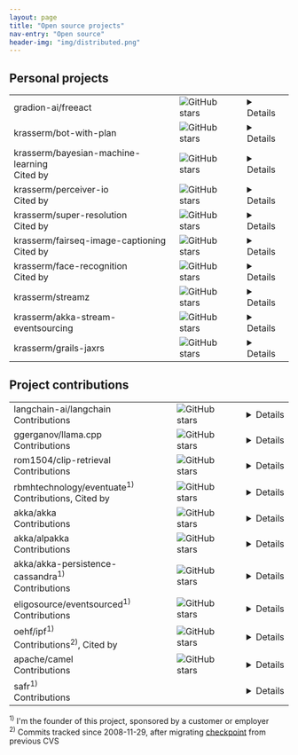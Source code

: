 ```yaml
---
layout: page
title: "Open source projects"
nav-entry: "Open source"
header-img: "img/distributed.png"
---
```


## Personal projects
<p></p>
<table>
<tr><td><a style="text-decoration: none;" href="https://github.com/gradion-ai/freeact">gradion-ai/freeact</a></td><td><img alt="GitHub stars" src="https://img.shields.io/github/stars/gradion-ai/freeact"></td><td><details></details></td></tr>
<tr><td><a style="text-decoration: none;" href="https://github.com/krasserm/bot-with-plan">krasserm/bot-with-plan</a></td><td><img alt="GitHub stars" src="https://img.shields.io/github/stars/krasserm/bot-with-plan"></td><td><details>The bot-with-plan project is experimental work on <a href="/2024/03/06/modular-agent/">separating planning from function calling in ReAct-style LLM agents</a>, allowing for better utilization of smaller LLMs and easier generation of synthetic datasets for <a href="/2024/05/31/planner-fine-tuning/">planner fine-tuning</a>. It provides <a href="https://huggingface.co/collections/krasserm/gba-662b9e8e50ca10a54ce66e30">7B LLMs fine-tuned on synthetic agent trajectories</a> that reach GPT-4 level planning performance. The implementation makes heavy use of <a href="/2023/12/18/llm-json-mode/">schema-guided generation</a> for reliable communication between agent modules.</details></td></tr>
<tr><td><a style="text-decoration: none;" href="https://github.com/krasserm/bayesian-machine-learning">krasserm/bayesian-machine-learning</a><br><span style="font-size: 16px;"><a style="text-decoration: none;" href="https://scholar.google.com/scholar?q=%22krasserm%2Fbayesian-machine-learning%22+OR+%22krasserm.github.io%2F2018%2F03%2F21%2Fbayesian-optimization%22+OR+%22krasserm.github.io%2F2019%2F03%2F14%2Fbayesian-neural-networks%22+OR+%22krasserm.github.io%2F2020%2F11%2F04%2Fgaussian-processes%22">Cited by</a></span></td><td><img alt="GitHub stars" src="https://img.shields.io/github/stars/krasserm/bayesian-machine-learning"></td><td><details>A collection of notebooks about Bayesian methods for machine learning, like <a href="/2019/02/23/bayesian-linear-regression/">Bayesian regression</a>, <a href="/2018/03/19/gaussian-processes/">Gaussian processes</a>, <a href="/2018/03/21/bayesian-optimization/">Bayesian optimization</a>, <a href="/2019/03/14/bayesian-neural-networks/">variational inference in Bayesian neural networks</a>, ..., etc. Each notebook covers a single topic and combines an introduction, mathematical basics and a simple implementation.</details></td></tr>
<tr><td><a style="text-decoration: none;" href="https://github.com/krasserm/perceiver-io">krasserm/perceiver-io</a><br><span style="font-size: 16px;"><a style="text-decoration: none;" href="https://scholar.google.com/scholar?q=%22https%3A%2F%2Fgithub.com%2Fkrasserm%2Fperceiver-io%22">Cited by</a></span></td><td><img alt="GitHub stars" src="https://img.shields.io/github/stars/krasserm/perceiver-io"></td><td><details>The perceiver-io library is a modular implementation of <a href="https://arxiv.org/abs/2103.03206">Perceiver</a>, <a href="https://arxiv.org/abs/2107.14795">Perceiver IO</a>, and <a href="https://arxiv.org/abs/2202.07765">Perceiver AR</a> in PyTorch, with a PyTorch Lightning integration for distributed training and a Hugging Face integration for inference. The project provides both ported <a href="https://github.com/krasserm/perceiver-io/blob/main/docs/pretrained-models.md#official-models">official models</a> and <a href="https://github.com/krasserm/perceiver-io/blob/main/docs/pretrained-models.md#training-checkpoints">custom models</a> used in <a href="https://github.com/krasserm/perceiver-io/blob/main/docs/training-examples.md">training examples</a>.</details></td></tr>
<tr><td><a style="text-decoration: none;" href="https://github.com/krasserm/super-resolution">krasserm/super-resolution</a><br><span style="font-size: 16px;"><a style="text-decoration: none;" href="https://scholar.google.com/scholar?q=%22github.com%2Fkrasserm%2Fsuper-resolution%22+OR+%22krasserm.github.io%2F2019%2F09%2F04%2Fsuper-resolution%22">Cited by</a></span></td><td><img alt="GitHub stars" src="https://img.shields.io/github/stars/krasserm/super-resolution"></td><td><details>This project provides a Tensorflow 2.x based implementation of three popular single image super-resolution models: <a href="https://arxiv.org/abs/1707.02921">EDSR</a>, <a href="https://arxiv.org/abs/1808.08718">WDSR</a> and <a href="https://arxiv.org/abs/1609.04802">SRGAN</a>. Pre-trained weights, training and inference examples as well as a data loader for the DIV2K dataset are included.</details></td></tr>
<tr><td><a style="text-decoration: none;" href="https://github.com/krasserm/fairseq-image-captioning">krasserm/fairseq-image-captioning</a><br><span style="font-size: 16px;"><a style="text-decoration: none;" href="https://scholar.google.com/scholar?q=%22https%3A%2F%2Fgithub.com%2Fkrasserm%2Ffairseq-image-captioning%22">Cited by</a></span></td><td><img alt="GitHub stars" src="https://img.shields.io/github/stars/krasserm/fairseq-image-captioning"></td><td><details>Implements an *Image Captioning Transformer* with the <a href="https://github.com/facebookresearch/fairseq">fairseq</a> sequence modelling toolkit by combining ideas from <a href="https://arxiv.org/abs/1612.00563">Self-critical Sequence Training for Image Captioning</a> and <a href="https://arxiv.org/abs/1707.07998">Bottom-Up and Top-Down Attention for Image Captioning and Visual Question Answering</a> with the <a href="https://arxiv.org/abs/1706.03762">Transformer</a> architecture.</details></td></tr>
<tr><td><a style="text-decoration: none;" href="https://github.com/krasserm/face-recognition">krasserm/face-recognition</a><br><span style="font-size: 16px;"><a style="text-decoration: none;" href="https://scholar.google.com/scholar?q=%22krasserm.github.io%2F2018%2F02%2F07%2Fdeep-face-recognition%22+OR+%22github.com%2Fkrasserm%2Fface-recognition%22">Cited by</a></span></td><td><img alt="GitHub stars" src="https://img.shields.io/github/stars/krasserm/face-recognition"></td><td><details>Demonstrates how to build a face recognition system with <a href="https://keras.io/">Keras</a>, <a href="http://dlib.net/">Dlib</a> and <a href="https://opencv.org/">OpenCV</a>. The process involves preprocessing images for face alignment, generating 128-dimensional face embeddings with a convolutional neural network (CNN), training classifiers on labeled embeddings and predicting identities of new inputs.</details></td></tr>
<tr><td><a style="text-decoration: none;" href="https://github.com/krasserm/streamz">krasserm/streamz</a></td><td><img alt="GitHub stars" src="https://img.shields.io/github/stars/krasserm/streamz"></td><td><details>Streamz is a combinator library designed to integrate <a href="https://fs2.io">Functional Streams for Scala</a> (FS2), <a href="https://doc.akka.io/docs/akka/current/stream/index.html">Akka Streams</a>, and <a href="https://camel.apache.org/">Apache Camel</a> endpoints, allowing seamless interoperability between these technologies. Camel endpoints can be integrated into FS2 applications with the <a href="https://github.com/krasserm/streamz/blob/master/streamz-camel-fs2/README.md">Camel DSL for FS2</a> and into Akka Streams applications with the <a href="https://github.com/krasserm/streamz/blob/master/streamz-camel-akka/README.md">Camel DSL for Akka Streams</a>.</details></td></tr>
<tr><td><a style="text-decoration: none;" href="https://github.com/krasserm/akka-stream-eventsourcing">krasserm/akka-stream-eventsourcing</a></td><td><img alt="GitHub stars" src="https://img.shields.io/github/stars/krasserm/akka-stream-eventsourcing"></td><td><details>This project brings to <a href="https://doc.akka.io/docs/akka/current/stream/index.html">Akka Streams</a> what <a href="https://doc.akka.io/docs/akka/current/persistence.html">Akka Persistence</a> brings to <a href="https://doc.akka.io/docs/akka/current/index-actors.html">Akka Actors</a>: persistence via event sourcing. In the same way as persistent actors in Akka Persistence, stateful *request processors* in akka-stream-eventsourcing form a consistency boundary around internal state but additionally provide type safety and end-to-end back-pressure for the whole event sourcing message flow.</details></td></tr>
<tr><td><a style="text-decoration: none;" href="https://github.com/krasserm/grails-jaxrs">krasserm/grails-jaxrs</a></td><td><img alt="GitHub stars" src="https://img.shields.io/github/stars/krasserm/grails-jaxrs"></td><td><details>grails-jaxrs is a <a href="http://grails.org/">Grails</a> plugin that supports the development of RESTful web services based on the <a href="http://jcp.org/en/jsr/detail?id=311">Java API for RESTful Web Services</a> (JSR 311: JAX-RS). It is targeted at developers who want to structure the web service layer of an application in a JSR 311 compatible way but still want to continue to use Grails' powerful features such as GORM, automated XML and JSON marshalling, Grails services, Grails filters and so on. This plugin is an alternative to Grails' built-in mechanism for implementing RESTful web services.</details></td></tr>
</table>

## Project contributions
<p></p>
<table>
<tr><td><a style="text-decoration: none;" href="https://github.com/langchain-ai/langchain">langchain-ai/langchain</a><br><span style="font-size: 16px;"><a style="text-decoration: none;" href="https://github.com/search?q=repo%3Alangchain-ai%2Flangchain+author%3Akrasserm&type=pullrequests&s=created&o=asc">Contributions</a></span></td><td><img alt="GitHub stars" src="https://img.shields.io/github/stars/langchain-ai/langchain"></td><td><details><a href="https://www.langchain.com/langchain">LangChain</a> is a framework for developing applications powered by large language models (LLMs). It provides chains, agents, and retrieval strategies that make up an application's <a href="https://blog.langchain.dev/what-is-a-cognitive-architecture/">cognitive architecture</a>. <a href="https://python.langchain.com/v0.2/docs/integrations/platforms/">Third party integrations</a> provide access to provider-specific components like LLMs, vector stores, retrievers and many more.</details></td></tr>
<tr><td><a style="text-decoration: none;" href="https://github.com/ggerganov/llama.cpp">ggerganov/llama.cpp</a><br><span style="font-size: 16px;"><a style="text-decoration: none;" href="https://github.com/search?q=repo%3Aggerganov%2Fllama.cpp+author%3Akrasserm&type=pullrequests&s=created&o=asc">Contributions</a></span></td><td><img alt="GitHub stars" src="https://img.shields.io/github/stars/ggerganov/llama.cpp"></td><td><details>llama.cpp enables large language model (LLM) inference in C/C++, with minimal setup and state-of-the-art performance on a wide variety of hardware. It also supports integer quantization from 1.5-bit to 8-bit, which significantly enhances the speed of inference while reducing memory requirements.</details></td></tr>
<tr><td><a style="text-decoration: none;" href="https://github.com/rom1504/clip-retrieval">rom1504/clip-retrieval</a><br><span style="font-size: 16px;"><a style="text-decoration: none;" href="https://github.com/search?q=repo%3Arom1504%2Fclip-retrieval+author%3Akrasserm&type=pullrequests">Contributions</a></span></td><td><img alt="GitHub stars" src="https://img.shields.io/github/stars/rom1504/clip-retrieval"></td><td><details>This project enables users to easily compute <a href="https://arxiv.org/abs/2103.00020">CLIP</a> embeddings and build efficient retrieval systems for text and image data. It offers a comprehensive suite of tools for inference, indexing, filtering, and serving, allowing users to create semantic search systems that can scale to billions of samples with high performance.</details></td></tr>
<tr><td><a style="text-decoration: none;" href="https://github.com/rbmhtechnology/eventuate">rbmhtechnology/eventuate</a><sup>1)</sup><br><span style="font-size: 16px;"><a style="text-decoration: none;" href="https://github.com/search?q=repo%3ARBMHTechnology%2Feventuate+author%3Akrasserm&type=commits">Contributions</a>, <a style="text-decoration: none;" href="https://scholar.google.com/scholar?q=%22rbmhtechnology.github.io%2Feventuate%22">Cited by</a></span></td><td><img alt="GitHub stars" src="https://img.shields.io/github/stars/rbmhtechnology/eventuate"></td><td><details><a href="https://rbmhtechnology.github.io/eventuate/overview.html">Eventuate</a> is a toolkit for building applications composed of event-driven and event-sourced services that communicate via causally ordered event streams. Services can either be co-located on a single node or distributed up to global scale. Service state can be replicated with causal consistency guarantees and remains available for concurrent writes during network partitions.</details></td></tr>
<tr><td><a style="text-decoration: none;" href="https://github.com/akka/akka">akka/akka</a><br><span style="font-size: 16px;"><a style="text-decoration: none;" href="https://github.com/search?q=repo%3Aakka%2Fakka+author%3Akrasserm&type=pullrequests">Contributions</a></span></td><td><img alt="GitHub stars" src="https://img.shields.io/github/stars/akka/akka"></td><td><details><a href="https://akka.io/">Akka</a> is an open-source toolkit for building highly concurrent, distributed, and resilient message-driven applications, implementing the <a href="https://en.wikipedia.org/wiki/Actor_model">Actor Model</a> on the JVM. It provides developers with tools to create systems that scale efficiently, self-heal, maintain responsiveness during failures, and handle high-performance scenarios, all while offering features like distributed data management, reactive streaming, and elastic deployment. My main contribution to Akka is the <a href="https://doc.akka.io/docs/akka/current/persistence.html">Akka Persistence</a> module.</details></td></tr>
<tr><td><a style="text-decoration: none;" href="https://github.com/akka/alpakka">akka/alpakka</a><br><span style="font-size: 16px;"><a style="text-decoration: none;" href="https://github.com/search?q=repo%3Aakka%2Falpakka+author%3Akrasserm&type=pullrequests">Contributions</a></span></td><td><img alt="GitHub stars" src="https://img.shields.io/github/stars/akka/alpakka"></td><td><details>The <a href="https://doc.akka.io/docs/alpakka/current/index.html">Alpakka</a> project is an initiative for implementing reactive and stream-aware integration pipelines based on <a href="https://doc.akka.io/docs/akka/current/stream/index.html">Akka Streams</a>. It provides a domain-specific language (DSL) for reactive and stream-oriented programming, with built-in support for end-to-end backpressure. It supports a variety of integrations and ensures interoperability with other <a href="https://www.reactive-streams.org/">Reactive Streams</a> implementations.</details></td></tr>
<tr><td><a style="text-decoration: none;" href="https://github.com/akka/akka-persistence-cassandra">akka/akka-persistence-cassandra</a><sup>1)</sup><br><span style="font-size: 16px;"><a style="text-decoration: none;" href="https://github.com/search?q=repo%3Aakka%2Fakka-persistence-cassandra+author%3Akrasserm&type=commits">Contributions</a></span></td><td><img alt="GitHub stars" src="https://img.shields.io/github/stars/akka/akka-persistence-cassandra"></td><td><details>This project provides a <a href="https://doc.akka.io/docs/akka/current/persistence-plugins.html">persistence plugin</a> for <a href="https://doc.akka.io/docs/akka/current/persistence.html">Akka Persistence</a> that uses <a href="https://cassandra.apache.org/_/index.html">Apache Cassandra</a> as storage backend. Akka Persistence enables stateful <a href="https://akka.io/">Akka</a> actors to persist their state via event sourcing, using persistence plugins that implement a common interface for storage backends.</details></td></tr>
<tr><td><a style="text-decoration: none;" href="https://github.com/eligosource/eventsourced">eligosource/eventsourced</a><sup>1)</sup><br><span style="font-size: 16px;"><a style="text-decoration: none;" href="https://github.com/search?q=repo%3Aeligosource%2Feventsourced+author%3Akrasserm&type=commits">Contributions</a></span></td><td><img alt="GitHub stars" src="https://img.shields.io/github/stars/eligosource/eventsourced"></td><td><details>Eventsourced is a library for building reliable, scalable, and distributed event-sourced applications. It adds scalable actor state persistence and at-least-once message delivery guarantees to <a href="https://akka.io/">Akka</a>, allowing stateful actors to persist received messages to append-only storage and to recover state by replaying received messages. It is now superseded by the <a href="https://doc.akka.io/docs/akka/current/persistence.html">Akka Persistence</a> module of the Akka project.</details></td></tr>
<tr><td><a style="text-decoration: none;" href="https://github.com/oehf/ipf">oehf/ipf</a><sup>1)</sup><br><span style="font-size: 16px;"><a style="text-decoration: none;" href="https://github.com/search?q=repo%3Aoehf%2Fipf+author%3Akrasserm&type=commits">Contributions</a><sup>2)</sup>, <a style="text-decoration: none;" href="https://scholar.google.com/scholar?q=%22github.com%2Foehf%2Fipf%22+OR+%22oehf.github.io%2Fipf%22+OR+%22dzone.com%2Farticles%2Fintroduction-open-ehealth%22">Cited by</a></span></td><td><img alt="GitHub stars" src="https://img.shields.io/github/stars/oehf/ipf"></td><td><details>The <a href="https://oehf.github.io/ipf-docs/">Open eHealth Integration Platform</a> (IPF) offers a comprehensive set of tools for creating healthcare-related integration solutions. It is built on top of <a href="https://github.com/apache/camel">Apache Camel</a> and provides a custom domain-specific language (DSL) for implementing <a href="https://www.enterpriseintegrationpatterns.com/">enterprise integration patterns</a> in healthcare-specific integration solutions, based on <a href="http://www.hl7.org/">HL7</a> and <a href="https://www.ihe.net/">IHE</a> standards.</details></td></tr>
<tr><td><a style="text-decoration: none;" href="https://github.com/apache/camel">apache/camel</a><br><span style="font-size: 16px;"><a style="text-decoration: none;" href="https://github.com/search?q=repo%3Aapache%2Fcamel+krasser&type=commits">Contributions</a></span></td><td><img alt="GitHub stars" src="https://img.shields.io/github/stars/apache/camel"></td><td><details><a href="https://camel.apache.org/">Apache Camel</a> is an integration framework that simplifies the integration of different systems by supporting numerous <a href="https://www.enterpriseintegrationpatterns.com/">enterprise integration patterns</a> and data formats. It can be used standalone or embedded in other applications, making it deployable to various environments including cloud-based services.</details></td></tr>
<tr><td><a style="text-decoration: none;" href="https://safr.sourceforge.net/">safr</a><sup>1)</sup><br><span style="font-size: 16px;"><a style="text-decoration: none;" href="https://sourceforge.net/p/safr/code/206/log/">Contributions</a></span></td><td></td><td><details>The Security Annotation Framework (SAF) is a framework for instance-level access control and field-level encryption. Access-control decisions at class-instance-level and crypto operations at field-level are enforced using Java 5 annotations.</details></td></tr>
</table>

<sup>1)</sup> I'm the founder of this project, sponsored by a customer or employer  
<sup>2)</sup> Commits tracked since 2008-11-29, after migrating [checkpoint](https://github.com/oehf/ipf/commit/98a27371b573130803edcaf0c084bf47c8601d27) from previous CVS
